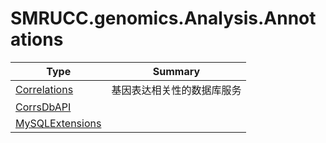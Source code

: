 ﻿
# SMRUCC.genomics.Analysis.Annotations

|Type|Summary|
|----|-------|
|[Correlations](./Correlations.md)|基因表达相关性的数据库服务|
|[CorrsDbAPI](./CorrsDbAPI.md)||
|[MySQLExtensions](./MySQLExtensions.md)||

